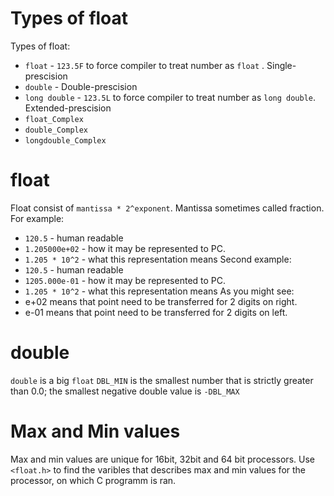 #                  Types of float

Types of float:
- `float` - `123.5F` to force compiler to treat number as `float` . Single-prescision
- `double` - Double-prescision
- `long double` - `123.5L` to force compiler to treat number as `long double`. Extended-prescision
- `float_Complex`
- `double_Complex`
- `longdouble_Complex`









#                  float

Float consist of `mantissa * 2^exponent`. Mantissa sometimes called fraction.
For example:
- `120.5`         - human readable
- `1.205000e+02`  - how it may be represented to PC.
- `1.205 * 10^2`  - what this representation means
Second example:
- `120.5`         - human readable
- `1205.000e-01`  - how it may be represented to PC.
- `1.205 * 10^2`  - what this representation means
As you might see: 
- e+02 means that point need to be transferred for 2 digits on right.
- e-01 means that point need to be transferred for 2 digits on left.







#                  double

`double` is a big `float`
`DBL_MIN` is the smallest number that is strictly greater than 0.0;
the smallest negative double value is `-DBL_MAX`









#                  Max and Min values

Max and min values are unique for 16bit, 32bit and 64 bit processors.
Use `<float.h>` to find the varibles that describes max and min values for the processor, on which C programm is ran.